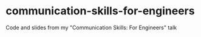 # communication-skills-for-engineers

Code and slides from my "Communication Skills: For Engineers" talk
